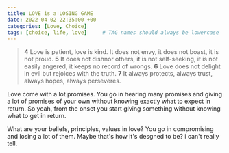 ```yaml
---
title: LOVE is a LOSING GAME
date: 2022-04-02 22:35:00 +00
categories: [Love, Choice]
tags: [choice, life, love]     # TAG names should always be lowercase
---
```


> **4** Love is patient, love is kind. It does not envy, it does not boast, it is not proud. **5** It does not dishnor others, it is not self-seeking, it is not easily angered, it keeps no record of wrongs. **6** Love does not delight in evil but rejoices with the truth. **7** It always protects, always trust, always hopes, always perseveres.

Love come with a lot promises. You go in hearing many promises and giving a lot of promises of your own without knowing exactly what to expect in return. So yeah, from the onset you start giving something without knowing what to get in return. 

What are your beliefs, principles, values in love? You go in compromising and losing a lot of them. Maybe that's how it's desgned to be? i can't really tell. 
